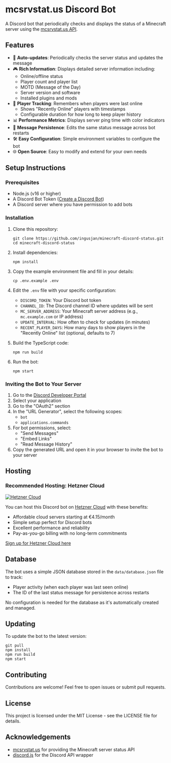 # mcsrvstat.us Discord Bot

A Discord bot that periodically checks and displays the status of a Minecraft server using the [mcsrvstat.us API](https://api.mcsrvstat.us/).

## Features

- 🔄 **Auto-updates**: Periodically checks the server status and updates the message
- 🎮 **Rich Information**: Displays detailed server information including:
  - Online/offline status
  - Player count and player list
  - MOTD (Message of the Day)
  - Server version and software
  - Installed plugins and mods
- 👻 **Player Tracking**: Remembers when players were last online
  - Shows "Recently Online" players with timestamps
  - Configurable duration for how long to keep player history
- 📊 **Performance Metrics**: Displays server ping time with color indicators
- 📝 **Message Persistence**: Edits the same status message across bot restarts
- 🛠️ **Easy Configuration**: Simple environment variables to configure the bot
- 🌐 **Open Source**: Easy to modify and extend for your own needs

## Setup Instructions

### Prerequisites

- Node.js (v16 or higher)
- A Discord Bot Token ([Create a Discord Bot](https://discord.com/developers/applications))
- A Discord server where you have permission to add bots

### Installation

1. Clone this repository:
   ```
   git clone https://github.com/ingusjan/minecraft-discord-status.git
   cd minecraft-discord-status
   ```

2. Install dependencies:
   ```
   npm install
   ```

3. Copy the example environment file and fill in your details:
   ```
   cp .env.example .env
   ```

4. Edit the `.env` file with your specific configuration:
   - `DISCORD_TOKEN`: Your Discord bot token
   - `CHANNEL_ID`: The Discord channel ID where updates will be sent
   - `MC_SERVER_ADDRESS`: Your Minecraft server address (e.g., `mc.example.com` or IP address)
   - `UPDATE_INTERVAL`: How often to check for updates (in minutes)
   - `RECENT_PLAYER_DAYS`: How many days to show players in the "Recently Online" list (optional, defaults to 7)

5. Build the TypeScript code:
   ```
   npm run build
   ```

6. Run the bot:
   ```
   npm start
   ```

### Inviting the Bot to Your Server

1. Go to the [Discord Developer Portal](https://discord.com/developers/applications)
2. Select your application
3. Go to the "OAuth2" section
4. In the "URL Generator", select the following scopes:
   - `bot`
   - `applications.commands`
5. For bot permissions, select:
   - "Send Messages"
   - "Embed Links"
   - "Read Message History"
6. Copy the generated URL and open it in your browser to invite the bot to your server

## Hosting

### Recommended Hosting: Hetzner Cloud

[![Hetzner Cloud](https://cdn.hetzner.com/assets/Uploads/Hetzner-Logo-slogan_space-trans.png)](https://hetzner.cloud/?ref=YBJPKaZ3842f)

You can host this Discord bot on [Hetzner Cloud](https://hetzner.cloud/?ref=YBJPKaZ3842f) with these benefits:
- Affordable cloud servers starting at €4.15/month
- Simple setup perfect for Discord bots
- Excellent performance and reliability
- Pay-as-you-go billing with no long-term commitments

[Sign up for Hetzner Cloud here](https://hetzner.cloud/?ref=YBJPKaZ3842f)

## Database

The bot uses a simple JSON database stored in the `data/database.json` file to track:

- Player activity (when each player was last seen online)
- The ID of the last status message for persistence across restarts

No configuration is needed for the database as it's automatically created and managed.

## Updating

To update the bot to the latest version:

```
git pull
npm install
npm run build
npm start
```

## Contributing

Contributions are welcome! Feel free to open issues or submit pull requests.

## License

This project is licensed under the MIT License - see the LICENSE file for details.

## Acknowledgements

- [mcsrvstat.us](https://mcsrvstat.us/) for providing the Minecraft server status API
- [discord.js](https://discord.js.org/) for the Discord API wrapper
